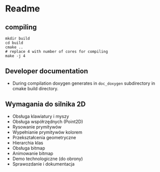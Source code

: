 # Readme
## compiling
```
mkdir build
cd build
cmake ..
# replace 4 with number of cores for compiling
make -j 4
```
## Developer documentation
- During compilation doxygen generates in `doc_doxygen` subdirectory in cmake build directory.

## Wymagania do silnika 2D
- Obsługa klawiatury i myszy
- Obsługa współrzędnych (Point2D)
- Rysowanie prymitywów
- Wypełnianie prymitywów kolorem
- Przekształcenia geometryczne
- Hierarchia klas
- Obsługa bitmap
- Animowanie bitmap
- Demo technologiczne (do obrony)
- Sprawozdanie i dokumentacja
